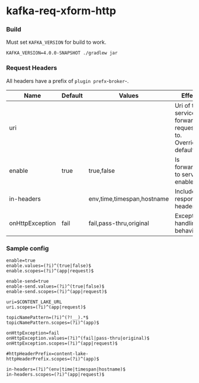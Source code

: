 # kafka-req-xform-http


### Build
Must set `KAFKA_VERSION` for build to work.
```
KAFKA_VERSION=4.0.0-SNAPSHOT ./gradlew jar
```

### Request Headers
All headers have a prefix of `plugin prefx`-`broker`-.  

|Name|Default|Values|Effect|
|---|---|---|---|
|uri|||Uri of the service to forward requests to. Overrides default.|
|enable|true|true,false|Is forwarding to service enabled?|
|in-headers||env,time,timespan,hostname|Include in response headers|
|onHttpException|fail|fail,pass-thru,original|Exception handling behavior|

### Sample config
```
enable=true
enable.values=(?i)^(true|false)$
enable.scopes=(?i)^(app|request)$

enable-send=true
enable-send.values=(?i)^(true|false)$
enable-send.scopes=(?i)^(app|request)$

uri=$CONTENT_LAKE_URL
uri.scopes=(?i)^(app|request)$

topicNamePattern=(?i)^(?!__).*$
topicNamePattern.scopes=(?i)^(app)$

onHttpException=fail
onHttpException.values=(?i)^(fail|pass-thru|original)$
onHttpException.scopes=(?i)^(app|request)$

#httpHeaderPrefix=content-lake-
httpHeaderPrefix.scopes=(?i)^(app)$

in-headers=(?i)^(env|time|timespan|hostname)$
in-headers.scopes=(?i)^(app|request)$
```

